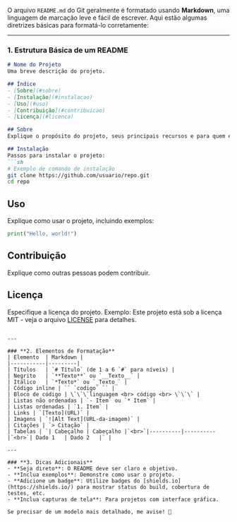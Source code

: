 O arquivo `README.md` do Git geralmente é formatado usando **Markdown**, uma linguagem de marcação leve e fácil de escrever. Aqui estão algumas diretrizes básicas para formatá-lo corretamente:

---

### **1. Estrutura Básica de um README**
```md
# Nome do Projeto
Uma breve descrição do projeto.

## Índice
- [Sobre](#sobre)
- [Instalação](#instalacao)
- [Uso](#uso)
- [Contribuição](#contribuicao)
- [Licença](#licenca)

## Sobre
Explique o propósito do projeto, seus principais recursos e para quem ele é útil.

## Instalação
Passos para instalar o projeto:
```sh
# Exemplo de comando de instalação
git clone https://github.com/usuario/repo.git
cd repo
```

## Uso
Explique como usar o projeto, incluindo exemplos:
```python
print("Hello, world!")
```

## Contribuição
Explique como outras pessoas podem contribuir.

## Licença
Especifique a licença do projeto. Exemplo:
Este projeto está sob a licença MIT - veja o arquivo [LICENSE](LICENSE) para detalhes.
```

---

### **2. Elementos de Formatação**
| Elemento  | Markdown |
|-----------|---------|
| Títulos   | `# Título` (de 1 a 6 `#` para níveis) |
| Negrito   | `**Texto**` ou `__Texto__` |
| Itálico   | `*Texto*` ou `_Texto_` |
| Código inline | `` `codigo` `` |
| Bloco de código | \`\`\`linguagem <br> código <br> \`\`\` |
| Listas não ordenadas | `- Item` ou `* Item` |
| Listas ordenadas | `1. Item` |
| Links | `[Texto](URL)` |
| Imagens | `![Alt Text](URL-da-imagem)` |
| Citações | `> Citação` |
| Tabelas | `| Cabeçalho | Cabeçalho |`<br>`|----------|----------|`<br>`| Dado 1   | Dado 2   |` |

---

### **3. Dicas Adicionais**
- **Seja direto**: O README deve ser claro e objetivo.
- **Inclua exemplos**: Demonstre como usar o projeto.
- **Adicione um badge**: Utilize badges do [shields.io](https://shields.io/) para mostrar status do build, cobertura de testes, etc.
- **Inclua capturas de tela**: Para projetos com interface gráfica.

Se precisar de um modelo mais detalhado, me avise! 🚀
